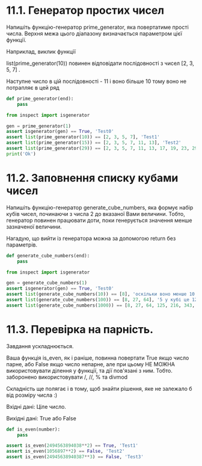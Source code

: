 # 11.1. Генератор простих чисел
Напишіть функцію-генератор prime_generator, яка повертатиме прості числа. 
Верхня межа цього діапазону визначається параметром цієї функції.

Наприклад, виклик функції

list(prime_generator(10)) повинен відповідати послідовності з чисел [2, 3, 5, 7] .

Наступне число в цій послідовності - 11 і воно більше 10 тому воно не потрапляє в цей ряд

```python
def prime_generator(end):
    pass

from inspect import isgenerator

gen = prime_generator(1)
assert isgenerator(gen) == True, 'Test0'
assert list(prime_generator(10)) == [2, 3, 5, 7], 'Test1'
assert list(prime_generator(15)) == [2, 3, 5, 7, 11, 13], 'Test2'
assert list(prime_generator(29)) == [2, 3, 5, 7, 11, 13, 17, 19, 23, 29], 'Test3'
print('Ok')
```

# 11.2. Заповнення списку кубами чисел
Напишіть функцію-генератор generate_cube_numbers, яка формує набір кубів чисел, 
починаючи з числа 2 до вказаної Вами величини. 
Тобто, генератор повинен працювати доти, поки генерується значення менше зазначеної величини.

Нагадую, що вийти із генератора можна за допомогою return без параметрів.

```python
def generate_cube_numbers(end):
    pass

from inspect import isgenerator

gen = generate_cube_numbers(1)
assert isgenerator(gen) == True, 'Test0'
assert list(generate_cube_numbers(10)) == [8], 'оскільки воно менше 10.'
assert list(generate_cube_numbers(100)) == [8, 27, 64], '5 у кубі це 125, а воно вже більше 100'
assert list(generate_cube_numbers(1000)) == [8, 27, 64, 125, 216, 343, 512, 729, 1000], '10 у кубі це 1000'
```

# 11.3. Перевірка на парність.
Завдання ускладнюється.

Ваша функція is_even, як і раніше, повинна повертати True якщо число парне, 
або False якщо число непарне, але при цьому НЕ МОЖНА використовувати ділення у функції, 
та дії пов'язані з ним. Тобто. заборонено використовувати /, //, % та divmod

Складність ще полягає і в тому, щоб знайти рішення, яке не залежало б від розміру числа :)

Вхідні дані: Ціле число.

Вихідні дані: True або False

```python
def is_even(number):
    pass

assert is_even(2494563894038**2) == True, 'Test1'
assert is_even(1056897**2) == False, 'Test2'
assert is_even(24945638940387**3) == False, 'Test3'
```
